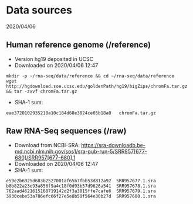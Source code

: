 # Data sources
2020/04/06
## Human reference genome (/reference)
- Version hg19 deposited in UCSC
- Downloaded on 2020/04/06 12:47
```
mkdir -p ~/rna-seq/data/reference && cd ~/rna-seq/data/reference
wget http://hgdownload.soe.ucsc.edu/goldenPath/hg19/bigZips/chromFa.tar.gz && tar -zxvf chromFa.tar.gz
```
- SHA-1 sum: 
```
eae3720102935210a10c184d68e3024ce05b18a0   chromFa.tar.gz
```
## Raw RNA-Seq sequences (/raw)
- Download from NCBI-SRA: https://sra-downloadb.be-md.ncbi.nlm.nih.gov/sos1/sra-pub-run-5/SRR957[677-680]/SRR957[677-680].1
- Downloaded on 2020/04/06 12:47
- SHA-1 sum:
```
e59e2b6925d683b2527001af65b7fbb53d812a92  SRR957677.1.sra
b8b822a23e93a856f9a4c18f0d93b57d9626a541  SRR957678.1.sra
762aad4621615168719142d2f3a3015ffe7cafe6  SRR957679.1.sra
3930cebe53a786efc66f27e5e8b50f564e30b27d  SRR957680.1.sra
```